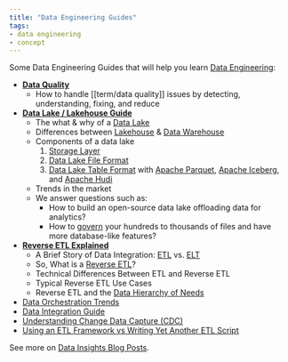 ```yaml
---
title: "Data Engineering Guides"
tags:
- data engineering
- concept
---
```


Some Data Engineering Guides that will help you learn [Data Engineering](Data%20Engineering.md):

- **[Data Quality](https://airbyte.com/blog/data-quality-issues)**
	- How to handle [[term/data quality]] issues by detecting, understanding, fixing, and reduce
- **[Data Lake / Lakehouse Guide](https://airbyte.com/blog/data-lake-lakehouse-guide-powered-by-table-formats-delta-lake-iceberg-hudi)**
	- The what & why of a [Data Lake](term/data%20lake.md)
	- Differences between [Lakehouse](term/data%20lakehouse.md) & [Data Warehouse](term/data%20warehouse.md)
	- Components of a data lake
		1. [Storage Layer](term/storage%20layer%20object%20store.md)
		2. [Data Lake File Format](term/data%20lake%20file%20format.md)
		3. [Data Lake Table Format](term/data%20lake%20table%20format.md) with [Apache Parquet](term/apache%20parquet.md), [Apache Iceberg](term/apache%20iceberg.md), and [Apache Hudi](term/apache%20hudi.md)
	- Trends in the market
	- We answer questions such as:
		- How to build an open-source data lake offloading data for analytics?
		- How to [govern](term/data%20governance.md) your hundreds to thousands of files and have more database-like features?
- **[Reverse ETL Explained](https://airbyte.com/blog/reverse-etl)**
	- A Brief Story of Data Integration: [ETL](term/etl.md) vs. [ELT](term/elt.md)
	- So, What is a [Reverse ETL](term/reverse%20etl.md)?
	- Technical Differences Between ETL and Reverse ETL
	- Typical Reverse ETL Use Cases
	- Reverse ETL and the [Data Hierarchy of Needs](term/data%20hierarchy%20of%20needs.md)
- [Data Orchestration Trends](https://airbyte.com/blog/data-orchestration-trends)
- [Data Integration Guide](https://airbyte.com/blog/data-integration)
- [Understanding Change Data Capture (CDC)](https://airbyte.com/blog/change-data-capture-definition-methods-and-benefits)
- [Using an ETL Framework vs Writing Yet Another ETL Script](https://airbyte.com/blog/etl-framework-vs-etl-script)

See more on [Data Insights Blog Posts](https://airbyte.com/blog-categories/data-insights).